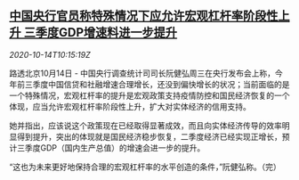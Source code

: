 <!--1602670995000-->
[中国央行官员称特殊情况下应允许宏观杠杆率阶段性上升 三季度GDP增速料进一步提升](https://cn.reuters.com/article/china-cen-loan-q3-gdp-1014-idCNKBS26Z1D2)
------

<div><i>2020-10-14T10:15:19Z</i></div><p>路透北京10月14日 - 中国央行调查统计司司长阮健弘周三在央行发布会上称，今年前三季度中国信贷和社融增速合理增长，还没到偏快增长的状况；当前面临的是一个特殊情况，宏观杠杆率的提升是宏观政策支持疫情防控和国民经济恢复的一个体现，应当允许宏观杠杆率阶段性上升，扩大对实体经济的信用支持。</p><p>她并指出，应该说这个政策现在已经取得显著成效，而且向实体经济传导的效率明显得到提升，突出的体现就是国民经济稳步恢复，二季度经济已经实现正增长，预计三季度GDP（国内生产总值）的增速会进一步的提升。</p><p>“这也为未来更好地保持合理的宏观杠杆率的水平创造的条件，”阮健弘称。（完）</p>
